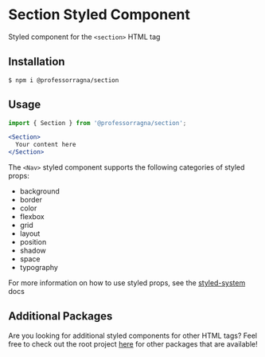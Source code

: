 # Section Styled Component

Styled component for the `<section>` HTML tag

## Installation

```
$ npm i @professorragna/section
```

## Usage

```jsx
import { Section } from '@professorragna/section';

<Section>
  Your content here
</Section>
```

The `<Nav>` styled component supports the following categories of styled props:

- background
- border
- color
- flexbox
- grid
- layout
- position
- shadow
- space
- typography

For more information on how to use styled props, see the [styled-system](https://styled-system.com/api/) docs

## Additional Packages

Are you looking for additional styled components for other HTML tags? Feel free to check out the root project [here](https://github.com/jpbullalayao/ragna-lerna) for other packages that are available!
